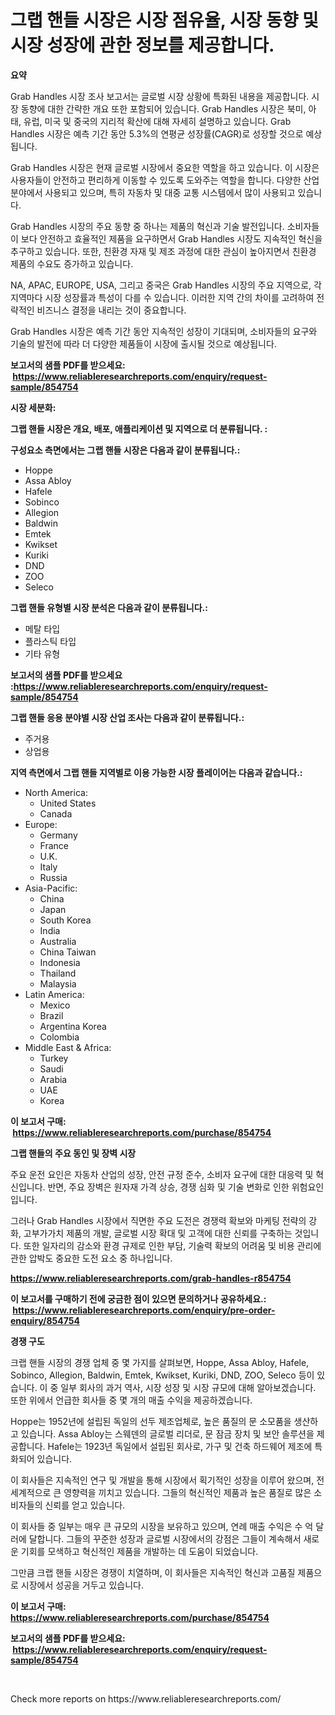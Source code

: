 <p><h1>그랩 핸들 시장은 시장 점유율, 시장 동향 및 시장 성장에 관한 정보를 제공합니다.</h1></p><p><strong>요약</strong></p>
<p><p>Grab Handles 시장 조사 보고서는 글로벌 시장 상황에 특화된 내용을 제공합니다. 시장 동향에 대한 간략한 개요 또한 포함되어 있습니다. Grab Handles 시장은 북미, 아태, 유럽, 미국 및 중국의 지리적 확산에 대해 자세히 설명하고 있습니다. Grab Handles 시장은 예측 기간 동안 5.3%의 연평균 성장률(CAGR)로 성장할 것으로 예상됩니다.</p><p>Grab Handles 시장은 현재 글로벌 시장에서 중요한 역할을 하고 있습니다. 이 시장은 사용자들이 안전하고 편리하게 이동할 수 있도록 도와주는 역할을 합니다. 다양한 산업 분야에서 사용되고 있으며, 특히 자동차 및 대중 교통 시스템에서 많이 사용되고 있습니다.</p><p>Grab Handles 시장의 주요 동향 중 하나는 제품의 혁신과 기술 발전입니다. 소비자들이 보다 안전하고 효율적인 제품을 요구하면서 Grab Handles 시장도 지속적인 혁신을 추구하고 있습니다. 또한, 친환경 자재 및 제조 과정에 대한 관심이 높아지면서 친환경 제품의 수요도 증가하고 있습니다.</p><p>NA, APAC, EUROPE, USA, 그리고 중국은 Grab Handles 시장의 주요 지역으로, 각 지역마다 시장 성장률과 특성이 다를 수 있습니다. 이러한 지역 간의 차이를 고려하여 전략적인 비즈니스 결정을 내리는 것이 중요합니다.</p><p>Grab Handles 시장은 예측 기간 동안 지속적인 성장이 기대되며, 소비자들의 요구와 기술의 발전에 따라 더 다양한 제품들이 시장에 출시될 것으로 예상됩니다.</p></p>
<p><strong>보고서의 샘플 PDF를 받으세요: &nbsp;<a href="https://www.reliableresearchreports.com/enquiry/request-sample/854754">https://www.reliableresearchreports.com/enquiry/request-sample/854754</a></strong></p>
<p><strong>시장 세분화:</strong></p>
<p><strong> 그랩 핸들 시장은 개요, 배포, 애플리케이션 및 지역으로 더 분류됩니다. :</strong></p>
<p><strong>구성요소 측면에서는 그랩 핸들 시장은 다음과 같이 분류됩니다.:</strong></p>
<p><ul><li>Hoppe</li><li>Assa Abloy</li><li>Hafele</li><li>Sobinco</li><li>Allegion</li><li>Baldwin</li><li>Emtek</li><li>Kwikset</li><li>Kuriki</li><li>DND</li><li>ZOO</li><li>Seleco</li></ul></p>
<p><strong> 그랩 핸들 유형별 시장 분석은 다음과 같이 분류됩니다.:</strong></p>
<p><ul><li>메탈 타입</li><li>플라스틱 타입</li><li>기타 유형</li></ul></p>
<p><strong>보고서의 샘플 PDF를 받으세요 :<a href="https://www.reliableresearchreports.com/enquiry/request-sample/854754">https://www.reliableresearchreports.com/enquiry/request-sample/854754</a></strong></p>
<p><strong> 그랩 핸들 응용 분야별 시장 산업 조사는 다음과 같이 분류됩니다.:</strong></p>
<p><ul><li>주거용</li><li>상업용</li></ul></p>
<p><strong>지역 측면에서 그랩 핸들 지역별로 이용 가능한 시장 플레이어는 다음과 같습니다.:</strong></p>
<p><ul>
    <li>
        North America:
        <ul>
            <li>United States</li>
            <li>Canada</li>
        </ul>
    </li>
    <li>
        Europe:
        <ul>
            <li>Germany</li>
            <li>France</li>
            <li>U.K.</li>
            <li>Italy</li>
            <li>Russia</li>
        </ul>
    </li>
    <li>
        Asia-Pacific:
        <ul>
            <li>China</li>
            <li>Japan</li>
            <li>South Korea</li>
            <li>India</li>
            <li>Australia</li>
            <li>China Taiwan</li>
            <li>Indonesia</li>
            <li>Thailand</li>
            <li>Malaysia</li>
        </ul>
    </li>
    <li>
        Latin America:
        <ul>
            <li>Mexico</li>
            <li>Brazil</li>
            <li>Argentina Korea</li>
            <li>Colombia</li>
        </ul>
    </li>
    <li>
        Middle East & Africa:
        <ul>
            <li>Turkey</li>
            <li>Saudi</li>
            <li>Arabia</li>
            <li>UAE</li>
            <li>Korea</li>
        </ul>
    </li>
    </ul></p>
<p><strong>이 보고서 구매: &nbsp;<a href="https://www.reliableresearchreports.com/purchase/854754">https://www.reliableresearchreports.com/purchase/854754</a></strong></p>
<p><strong>그랩 핸들의 주요 동인 및 장벽 시장</strong></p>
<p><p>주요 운전 요인은 자동차 산업의 성장, 안전 규정 준수, 소비자 요구에 대한 대응력 및 혁신입니다. 반면, 주요 장벽은 원자재 가격 상승, 경쟁 심화 및 기술 변화로 인한 위험요인입니다.</p><p>그러나 Grab Handles 시장에서 직면한 주요 도전은 경쟁력 확보와 마케팅 전략의 강화, 고부가가치 제품의 개발, 글로벌 시장 확대 및 고객에 대한 신뢰를 구축하는 것입니다. 또한 일자리의 감소와 환경 규제로 인한 부담, 기술력 확보의 어려움 및 비용 관리에 관한 압박도 중요한 도전 요소 중 하나입니다.</p></p>
<p><strong><a href="https://www.reliableresearchreports.com/grab-handles-r854754">https://www.reliableresearchreports.com/grab-handles-r854754</a></strong></p>
<p><strong>이 보고서를 구매하기 전에 궁금한 점이 있으면 문의하거나 공유하세요.: &nbsp;<a href="https://www.reliableresearchreports.com/enquiry/pre-order-enquiry/854754">https://www.reliableresearchreports.com/enquiry/pre-order-enquiry/854754</a></strong></p>
<p><strong>경쟁 구도</strong></p>
<p><p>크랩 핸들 시장의 경쟁 업체 중 몇 가지를 살펴보면, Hoppe, Assa Abloy, Hafele, Sobinco, Allegion, Baldwin, Emtek, Kwikset, Kuriki, DND, ZOO, Seleco 등이 있습니다. 이 중 일부 회사의 과거 역사, 시장 성장 및 시장 규모에 대해 알아보겠습니다. 또한 위에서 언급한 회사들 중 몇 개의 매출 수익을 제공하겠습니다.</p><p>Hoppe는 1952년에 설립된 독일의 선두 제조업체로, 높은 품질의 문 소모품을 생산하고 있습니다. Assa Abloy는 스웨덴의 글로벌 리더로, 문 잠금 장치 및 보안 솔루션을 제공합니다. Hafele는 1923년 독일에서 설립된 회사로, 가구 및 건축 하드웨어 제조에 특화되어 있습니다.</p><p>이 회사들은 지속적인 연구 및 개발을 통해 시장에서 획기적인 성장을 이루어 왔으며, 전 세계적으로 큰 영향력을 끼치고 있습니다. 그들의 혁신적인 제품과 높은 품질로 많은 소비자들의 신뢰를 얻고 있습니다.</p><p>이 회사들 중 일부는 매우 큰 규모의 시장을 보유하고 있으며, 연례 매출 수익은 수 억 달러에 달합니다. 그들의 꾸준한 성장과 글로벌 시장에서의 강점은 그들이 계속해서 새로운 기회를 모색하고 혁신적인 제품을 개발하는 데 도움이 되었습니다.</p><p>그만큼 크랩 핸들 시장은 경쟁이 치열하며, 이 회사들은 지속적인 혁신과 고품질 제품으로 시장에서 성공을 거두고 있습니다.</p></p>
<p><strong>이 보고서 구매: &nbsp; <a href="https://www.reliableresearchreports.com/purchase/854754">https://www.reliableresearchreports.com/purchase/854754</a></strong></p>
<p><strong>보고서의 샘플 PDF를 받으세요: &nbsp;<a href="https://www.reliableresearchreports.com/enquiry/request-sample/854754">https://www.reliableresearchreports.com/enquiry/request-sample/854754</a></strong><strong></strong></p>
<p>&nbsp;</p>
<p>Check more reports on https://www.reliableresearchreports.com/</p>